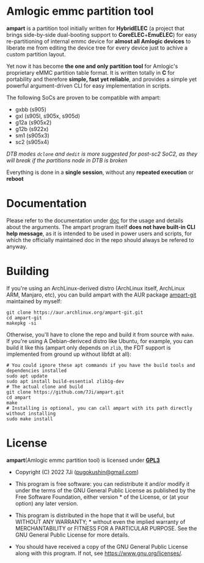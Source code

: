 # Amlogic emmc partition tool
**ampart** is a partition tool initially written for **HybridELEC** (a project that brings side-by-side dual-booting support to **CoreELEC**+**EmuELEC**) for easy re-partitioning of internal emmc device for **almost all Amlogic devices** to liberate me from editing the device tree for every device just to achive a custom partition layout. 

Yet now it has become **the one and only partition tool** for Amlogic's proprietary eMMC partition table format. It is written totally in **C** for portability and therefore **simple, fast yet reliable**, and provides a simple yet powerful argument-driven CLI for easy implementation in scripts.  

The following SoCs are proven to be compatible with ampart:
 - gxbb (s905)
 - gxl (s905l, s905x, s905d)
 - g12a (s905x2)
 - g12b (s922x)
 - sm1 (s905x3)
 - sc2 (s905x4) 
 
*DTB modes ``dclone`` and ``dedit`` is more suggested for post-sc2 SoC2, as they will break if the partitions node in DTB is broken*

Everything is done in a **single session**, without any **repeated execution** or **reboot**  


# Documentation
Please refer to the documentation under [doc](doc) for the usage and details about the arguments. The ampart program itself **does not have built-in CLI help message**, as it is intended to be used in power users and scripts, for which the officially maintained doc in the repo should always be refered to anyway.

# Building
If you're using an ArchLinux-derived distro (ArchLinux itself, ArchLinux ARM, Manjaro, etc), you can build ampart with the AUR package [ampart-git](https://aur.archlinux.org/packages/ampart-git) maintained by myself:
```
git clone https://aur.archlinux.org/ampart-git.git
cd ampart-git
makepkg -si
```
Otherwise, you'll have to clone the repo and build it from source with ``make``. If you're using A Debian-derivced distro like Ubuntu, for example, you can build it like this (ampart only depends on ``zlib``, the FDT support is implemented from ground up without libfdt at all):
```
# You could ignore these apt commands if you have the build tools and dependencies installed
sudo apt update
sudo apt install build-essential zlib1g-dev
# The actual clone and build
git clone https://github.com/7Ji/ampart.git
cd ampart
make
# Installing is optional, you can call ampart with its path directly without installing
sudo make install
```

# License
**ampart**(Amlogic emmc partition tool) is licensed under [**GPL3**](https://gnu.org/licenses/gpl.html)
 * Copyright (C) 2022 7Ji (pugokushin@gmail.com)
 * This program is free software: you can redistribute it and/or modify it under the terms of the GNU General Public License as published by the Free Software Foundation, either version * of the License, or (at your option) any later version.

 * This program is distributed in the hope that it will be useful, but WITHOUT ANY WARRANTY; * without even the implied warranty of MERCHANTABILITY or FITNESS FOR A PARTICULAR PURPOSE. See the GNU General Public License for more details.

 * You should have received a copy of the GNU General Public License along with this program. If not, see <https://www.gnu.org/licenses/>.